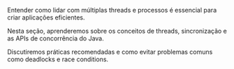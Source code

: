 Entender como lidar com múltiplas threads e processos é essencial para criar aplicações eficientes. 

Nesta seção, aprenderemos sobre os conceitos de threads, sincronização e as APIs de concorrência do Java. 

Discutiremos práticas recomendadas e como evitar problemas comuns como deadlocks e race conditions.
